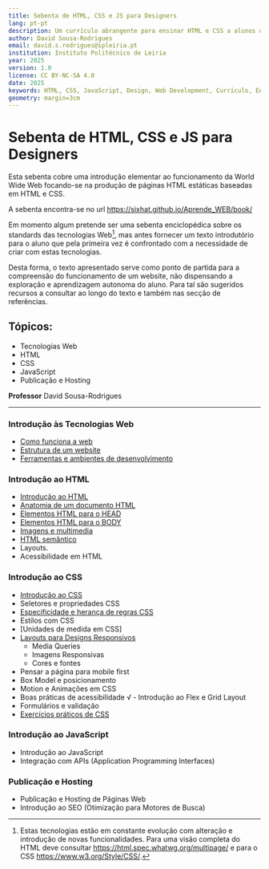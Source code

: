 ```yaml
---
title: Sebenta de HTML, CSS e JS para Designers
lang: pt-pt
description: Um currículo abrangente para ensinar HTML e CSS a alunos de Design, cobrindo desde a introdução até a publicação de websites.
author: David Sousa-Rodrigues
email: david.s.rodrigues@ipleiria.pt
institution: Instituto Politécnico de Leiria
year: 2025
version: 1.0
license: CC BY-NC-SA 4.0
date: 2025
keywords: HTML, CSS, JavaScript, Design, Web Development, Currículo, Ensino
geometry: margin=3cm
---
```


<base target="_blank">

# Sebenta de HTML, CSS e JS para Designers

Esta sebenta cobre uma introdução elementar ao funcionamento da World Wide Web focando-se na produção de páginas HTML estáticas baseadas em HTML e CSS.

A sebenta encontra-se no url <https://sixhat.github.io/Aprende_WEB/book/>

Em momento algum pretende ser uma sebenta enciclopédica sobre os standards das tecnologias Web[^1], mas antes fornecer um texto introdutório para o aluno que pela primeira vez é confrontado com a necessidade de criar com estas tecnologias.

Desta forma, o texto apresentado serve como ponto de partida para a compreensão do funcionamento de um website, não dispensando a exploração e aprendizagem autonoma do aluno. Para tal são sugeridos recursos a consultar ao longo do texto e também nas secção de referências.

## Tópicos:

- Tecnologias Web
- HTML
- CSS
- JavaScript
- Publicação e Hosting

**Professor**
David Sousa-Rodrigues

---

[^1]: Estas tecnologias estão em constante evolução com alteração e introdução de novas funcionalidades. Para uma visão completa do HTML deve consultar <https://html.spec.whatwg.org/multipage/> e para o CSS <https://www.w3.org/Style/CSS/>.

### Introdução às Tecnologias Web

- [Como funciona a web](chapters/010-como-funciona-a-web.md)
- [Estrutura de um website](chapters/020-estrutura-de-um-website.md)
- [Ferramentas e ambientes de desenvolvimento](chapters/030-ferramentas-e-ambientes.md)

### Introdução ao HTML

- [Introdução ao HTML](chapters/210-introducao-ao-html.md)
- [Anatomia de um documento HTML](chapters/220-anatomia-documento-html.md)
- [Elementos HTML para o HEAD](chapters/240-elementos-para-o-head.md)
- [Elementos HTML para o BODY](chapters/230-elementos-html-para-o-body.md)
- [Imagens e multimedia](chapters/250-imagens-e-media.md)
- [HTML semântico](chapters/260-semantic-html.md)
- Layouts.
- Acessibilidade em HTML

### Introdução ao CSS

- [Introdução ao CSS](chapters/300-introducao-ao-css.md)
- Seletores e propriedades CSS
- [Especificidade e herança de regras CSS](chapters/especificidade-e-heranca.md)
- Estilos com CSS
- [Unidades de medida em CSS]
- [Layouts para Designs Responsivos](chapters/320-layouts-design-responsivos.md)
  - Media Queries
  - Imagens Responsivas
  - Cores e fontes
- Pensar a página para mobile first
- Box Model e posicionamento
- Motion e Animações em CSS
- Boas práticas de acessibilidade
√ - Introdução ao Flex e Grid Layout
- Formulários e validação
- [Exercícios práticos de CSS](chapters/390-exercicios-css.md)

### Introdução ao JavaScript

- Introdução ao JavaScript
- Integração com APIs (Application Programming Interfaces)

### Publicação e Hosting

- Publicação e Hosting de Páginas Web
- Introdução ao SEO (Otimização para Motores de Busca)
